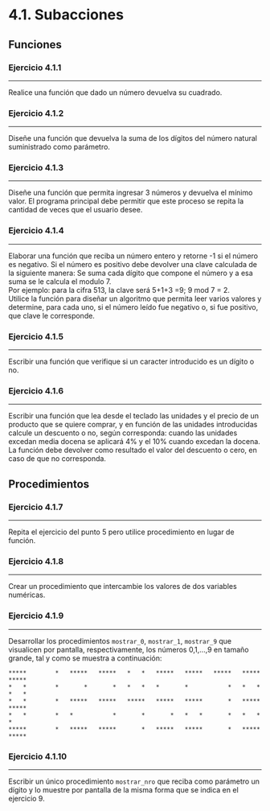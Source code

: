 # 4.1. Subacciones

## Funciones

### Ejercicio 4.1.1
---

Realice una función que dado un número devuelva su cuadrado. 

### Ejercicio 4.1.2
---

Diseñe una función que devuelva la suma de los dígitos del número natural suministrado como parámetro.

### Ejercicio 4.1.3
---

Diseñe una función que permita ingresar 3 números y devuelva el mínimo valor. El programa principal debe permitir que este proceso se repita la cantidad de veces que el usuario desee.

### Ejercicio 4.1.4
---

Elaborar una función que reciba un número entero y retorne -1 si el número es negativo.
Si el número es positivo debe devolver una clave calculada de la siguiente manera: Se suma cada dígito que compone el número y a esa suma se le calcula el modulo 7.  
Por ejemplo: para la cifra 513, la clave será 5+1+3 =9; 9 mod 7 = 2.  
Utilice la función para diseñar un algoritmo que permita leer varios valores y determine, para cada uno, si el número leído fue negativo o, si fue positivo, que clave le corresponde.

### Ejercicio 4.1.5
---

Escribir una función que verifique si un caracter introducido es un dígito o no.

### Ejercicio 4.1.6
---

Escribir una función que lea desde el teclado las unidades y el precio de un producto que se quiere comprar, y en función de las unidades introducidas calcule un descuento o no, según corresponda: cuando las unidades excedan media docena se aplicará 4% y el 10% cuando excedan la docena. La función debe devolver como resultado el valor del descuento o cero, en caso de que no corresponda.

## Procedimientos

### Ejercicio 4.1.7
---

Repita el ejercicio del punto 5 pero utilice procedimiento en lugar de función.

### Ejercicio 4.1.8
---

Crear un procedimiento que intercambie los valores de dos variables numéricas.

### Ejercicio 4.1.9
---

Desarrollar los procedimientos ```mostrar_0```, ```mostrar_1```, ```mostrar_9``` que visualicen por pantalla, respectivamente, los números 0,1,...,9 en tamaño grande, tal y como se muestra a continuación:


```
*****        *   *****   *****   *   *   *****   *****   *****   *****   *****
*   *        *       *       *   *   *   *       *           *   *   *   *   *
*   *        *   *****   *****   *****   *****   *****       *   *****   *****  
*   *        *   *           *       *       *   *   *       *   *   *       *
*****        *   *****   *****       *   *****   *****       *   *****   ***** 
```



### Ejercicio 4.1.10
---

Escribir un único procedimiento ```mostrar_nro``` que reciba como parámetro un dígito y lo muestre por pantalla de la misma forma que se indica en el ejercicio 9.
